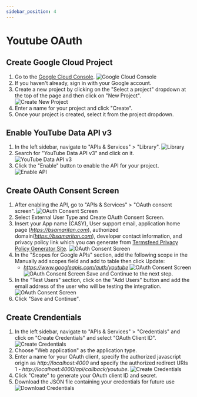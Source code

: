 ```yaml
---
sidebar_position: 4
---
```


# Youtube OAuth

## Create Google Cloud Project

1. Go to the [Google Cloud Console](https://console.developers.google.com/).
   ![Google Cloud Console](/img/console_page.png)
2. If you haven't already, sign in with your Google account.
3. Create a new project by clicking on the "Select a project" dropdown at the top of the page and then click on "New Project".
   ![Create New Project](/img/create-project.png)
4. Enter a name for your project and click "Create".
5. Once your project is created, select it from the project dropdown.

## Enable YouTube Data API v3

1. In the left sidebar, navigate to "APIs & Services" > "Library".
   ![Library](/img/google-cloud-left-sidebar.png)
2. Search for "YouTube Data API v3" and click on it.
   ![YouTube Data API v3](/img/youtube-data-v3.png)
3. Click the "Enable" button to enable the API for your project.
   ![Enable API](/img/enable-youtube.png)

## Create OAuth Consent Screen

1. After enabling the API, go to "APIs & Services" > "OAuth consent screen".
   ![OAuth Consent Screen](/img/consent-screen.png)
2. Select External User Type and Create OAuth Consent Screen.
3. Insert your App name (CASY), User support email, application home page (*https://bsamaritan.com*), authorized domain(*https://bsamaritan.com*), developer contact information, and privacy policy link which you can generate
from [Termsfeed Privacy Policy Generator Site](https://www.termsfeed.com).
   ![OAuth Consent Screen](/img/app-info-consent-screen.png)
4. In the "Scopes for Google APIs" section, add the following scope in the Manually add scopes field and add to table then click Update:
   - *https://www.googleapis.com/auth/youtube*
   ![OAuth Consent Screen](/img/add-remove-scope.png)
   ![OAuth Consent Screen](/img/add-youtube-scope.png)
   Save and Continue to the next step.
5. In the "Test Users" section, click on the "Add Users" button and add the email address of the user who will be testing the integration.
   ![OAuth Consent Screen](/img/test-users.png)
6. Click "Save and Continue".

## Create Crendentials

1. In the left sidebar, navigate to "APIs & Services" > "Credentials" and click on "Create Credentials" and select "OAuth Client ID".
   ![Create Credentials](/img/create-credentials.png)
2. Choose "Web application" as the application type.
3. Enter a name for your OAuth client, specify the authorized javascript origin as *http://localhost:4000* and specify the authorized redirect URIs 1 - *http://localhost:4000/api/callback/youtube*.
   ![Create Credentials](/img/create-credential-detes.png)
4. Click "Create" to generate your OAuth client ID and secret.
5. Download the JSON file containing your credentials for future use
![Download Credentials](https://developers.google.com/youtube/images/download-credentials.png)
